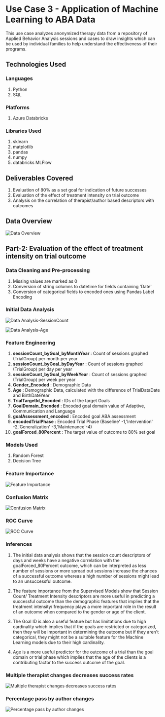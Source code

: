 # Use Case 3 - Application of Machine Learning to ABA Data

This use case analyzes anonymized therapy data from a repository of Applied Behavior Analysis sessions and cases to draw insights which can be used by individual families to help understand the effectiveness of their programs. 

## Technologies Used

### Languages

1. Python
2. SQL

### Platforms

1. Azure Databricks

### Libraries Used

1. sklearn
2. matplotlib
3. pandas
4. numpy
5. databricks MLFlow

## Deliverables Covered

1. Evaluation of 80% as a set goal for indication of future successes
2. Evaluation of the effect of treatment intensity on trial outcome
3. Analysis on the correlation of therapist/author based descriptors with outcomes

## Data Overview

![Data Overview](images/data.png)

## Part-2: Evaluation of the effect of treatment intensity on trial outcome

### Data Cleaning and Pre-processing

1. Missing values are marked as 0
2. Conversion of string columns to datetime for fields containing 'Date'
3. Conversion of categorical fields to encoded ones using Pandas Label Encoding

### Initial Data Analysis

![Data Analysis-SessionCount](images/data_analysis.png)

![Data Analysis-Age](images/age_outcome.png)

### Feature Engineering

1. **sessionCount_byGoal_byMonthYear** : Count of sessions graphed (TrialGroup) per month per year 
2. **sessionCount_byGoal_byDayYear** : Count of sessions graphed (TrialGroup) per day per year 
3. **sessionCount_byGoal_byWeekYear** : Count of sessions graphed (TrialGroup) per week per year
4. **Gender_Encoded** : Demographic Data
5. **Age** : Demographic Data, calculated with the difference of TrialDataDate and BirthDateYear
6. **TrialTargetId_Encoded** : IDs of the target Goals
7. **GoalDomain_Encoded** : Encoded goal domain value of Adaptive, Communication and Language
8. **goalAssessment_encoded** : Encoded goal ABA assessment
9. **encodedTrialPhase** : Encoded Trial Phase (Baseline' -1,'Intervention' -2,'Generalization' -3,'Maintenance'-4)
10. **goalForced_80Percent** : The target value of outcome to 80% set goal

### Models Used

1. Random Forest
2. Decision Tree

### Feature Importance

![Feature Importance](images/feature_importance.png)

### Confusion Matrix

![Confusion Matrix](images/confusion.png)

### ROC Curve

![ROC Curve](images/roc.png)

### Inferences

1. The initial data analysis shows that the session count descriptors of days and weeks have a negative correlation with the goalForced_80Percent outcome, which can be interpreted as less number of sessions or more spread out sessions increase the chances of a successful outcome whereas a high number of sessions might lead to an unsuccessful outcome.

2. The feature importance from the Supervised Models show that Session Count/ Treatment Intensity descriptors
are more useful in predicting a successful outcome than the demographic features that implies that the treatment intensity/ frequency plays a more important role in the result of an outcome when compared to the gender or age of the client.

3. The Goal ID is also a useful feature but has limitations due to high cardinality which implies that if the goals are restricted or categorized, then they will be important in determining the outcome but if they aren't categorical, they might not be a suitable feature for the Machine Learning models due to their high cardinality.

4. Age is a more useful predictor for the outcome of a trial than the goal domain or trial phase which implies that the age of the clients is a contributing factor to the success outcome of the goal.

### Multiple therapist changes decreases success rates

![Multiple therapist changes decreases success rates](images/success_ther.png)

### Percentage pass by author changes

![Percentage pass by author changes](images/pctpass.png)

